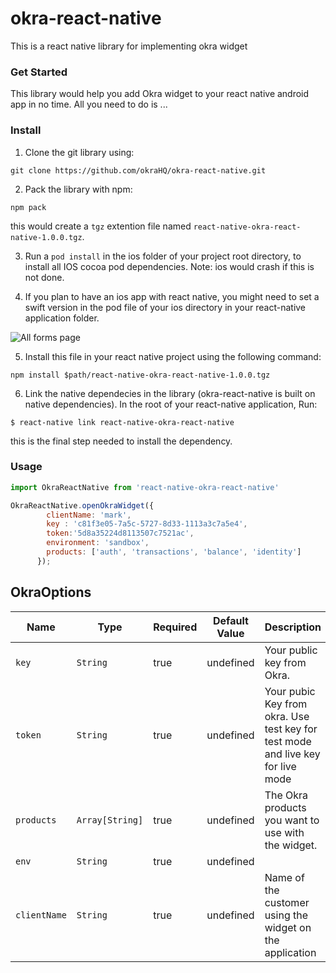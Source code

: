 # okra-react-native

This is a react native library for implementing okra widget

### Get Started
This library would help you add Okra widget to your react native android app in no time. All you need to do is ...

### Install
1. Clone the git library using:

``` git
git clone https://github.com/okraHQ/okra-react-native.git
```

2. Pack the library with npm:
``` npm
npm pack
```
this would create a `tgz` extention file named `react-native-okra-react-native-1.0.0.tgz`. 

3. Run a `pod install` in the ios folder of your project root directory, to install all IOS cocoa pod dependencies. Note: ios would crash if this is not done. 

4. If you plan to have an ios app with react native, you might need to set a swift version in the pod file of your ios directory in your react-native application folder.  

![All forms page](https://i.imgur.com/1RCECsmr.png)

5. Install this file in your react native project using the following command:
``` npm
npm install $path/react-native-okra-react-native-1.0.0.tgz
```
6. Link the native dependecies in the library (okra-react-native is built on native dependencies).
In the root of your react-native application, Run:

``` npm
$ react-native link react-native-okra-react-native
```
this is the final step needed to install the dependency. 


### Usage


``` javascript
import OkraReactNative from 'react-native-okra-react-native'

OkraReactNative.openOkraWidget({
        clientName: 'mark',
        key : 'c81f3e05-7a5c-5727-8d33-1113a3c7a5e4',
        token:'5d8a35224d8113507c7521ac',
        environment: 'sandbox',
        products: ['auth', 'transactions', 'balance', 'identity']
      });
```

## OkraOptions

|Name                   | Type           | Required            | Default Value       | Description         |
|-----------------------|----------------|---------------------|---------------------|---------------------|
|  `key `               | `String`       | true                |  undefined          | Your public key from Okra.
|  `token`              | `String`       | true                |  undefined          | Your pubic Key from okra. Use test key for test mode and live key for live mode
|  `products`           | `Array[String]`| true                |  undefined          | The Okra products you want to use with the widget.
|  `env`                | `String`       | true                |  undefined          | 
|  `clientName`         | `String`       | true                |  undefined          | Name of the customer using the widget on the application
